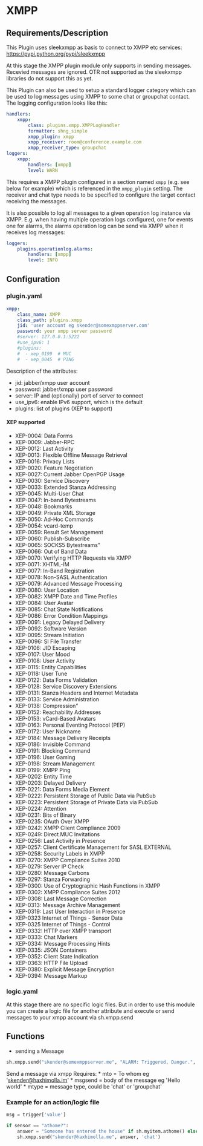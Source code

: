 # XMPP

## Requirements/Description

This Plugin uses sleekxmpp as basis to connect to XMPP etc services: https://pypi.python.org/pypi/sleekxmpp

At this stage the XMPP plugin module only supports in sending messages. Recevied messages are ignored. OTR not supported
as the sleekxmpp libraries do not support this as yet.

This Plugin can also be used to setup a standard logger category which
can be used to log messages using XMPP to some chat or groupchat contact.
The logging configuration looks like this:

```yaml
handlers:
    xmpp:
        class: plugins.xmpp.XMPPLogHandler
        formatter: shng_simple
        xmpp_plugin: xmpp
        xmpp_receiver: room@conference.example.com
        xmpp_receiver_type: groupchat
loggers:
    xmpp:
        handlers: [xmpp]
        level: WARN
```

This requires a XMPP plugin configured in a section named `xmpp` (e.g.
see below for example) which is referenced in the `xmpp_plugin` setting.
The receiver and chat type needs to be specified to configure the target
contact receiving the messages.

It is also possible to log all messages to a given operation log instance
via XMPP. E.g. when having multiple operation logs configured, one for events
one for alarms, the alarms operation log can be send via XMPP when it
receives log messages:

```yaml
loggers:
    plugins.operationlog.alarms:
        handlers: [xmpp]
        level: INFO
```


## Configuration

### plugin.yaml

```yaml
xmpp:
    class_name: XMPP
    class_path: plugins.xmpp
    jid: 'user account eg skender@somexmppserver.com'
    password: your xmpp server password
    #server: 127.0.0.1:5222
    #use_ipv6: 1
    #plugins:
    #  - xep_0199  # MUC
    #  - xep_0045  # PING
```

Description of the attributes:

* jid: jabber/xmpp user account
* password: jabber/xmpp user password
* server: IP and (optionally) port of server to connect
* use_ipv6: enable IPv6 support, which is the default
* plugins: list of plugins (XEP to support)

#### XEP supported

- XEP-0004: Data Forms
- XEP-0009: Jabber-RPC
- XEP-0012: Last Activity
- XEP-0013: Flexible Offline Message Retrieval
- XEP-0016: Privacy Lists
- XEP-0020: Feature Negotiation
- XEP-0027: Current Jabber OpenPGP Usage
- XEP-0030: Service Discovery
- XEP-0033: Extended Stanza Addressing
- XEP-0045: Multi-User Chat
- XEP-0047: In-band Bytestreams
- XEP-0048: Bookmarks
- XEP-0049: Private XML Storage
- XEP-0050: Ad-Hoc Commands
- XEP-0054: vcard-temp
- XEP-0059: Result Set Management
- XEP-0060: Publish-Subscribe
- XEP-0065: SOCKS5 Bytestreams"
- XEP-0066: Out of Band Data
- XEP-0070: Verifying HTTP Requests via XMPP
- XEP-0071: XHTML-IM
- XEP-0077: In-Band Registration
- XEP-0078: Non-SASL Authentication
- XEP-0079: Advanced Message Processing
- XEP-0080: User Location
- XEP-0082: XMPP Date and Time Profiles
- XEP-0084: User Avatar
- XEP-0085: Chat State Notifications
- XEP-0086: Error Condition Mappings
- XEP-0091: Legacy Delayed Delivery
- XEP-0092: Software Version
- XEP-0095: Stream Initiation
- XEP-0096: SI File Transfer
- XEP-0106: JID Escaping
- XEP-0107: User Mood
- XEP-0108: User Activity
- XEP-0115: Entity Capabilities
- XEP-0118: User Tune
- XEP-0122: Data Forms Validation
- XEP-0128: Service Discovery Extensions
- XEP-0131: Stanza Headers and Internet Metadata
- XEP-0133: Service Administration
- XEP-0138: Compression"
- XEP-0152: Reachability Addresses
- XEP-0153: vCard-Based Avatars
- XEP-0163: Personal Eventing Protocol (PEP)
- XEP-0172: User Nickname
- XEP-0184: Message Delivery Receipts
- XEP-0186: Invisible Command
- XEP-0191: Blocking Command
- XEP-0196: User Gaming
- XEP-0198: Stream Management
- XEP-0199: XMPP Ping
- XEP-0202: Entity Time
- XEP-0203: Delayed Delivery
- XEP-0221: Data Forms Media Element
- XEP-0222: Persistent Storage of Public Data via PubSub
- XEP-0223: Persistent Storage of Private Data via PubSub
- XEP-0224: Attention
- XEP-0231: Bits of Binary
- XEP-0235: OAuth Over XMPP
- XEP-0242: XMPP Client Compliance 2009
- XEP-0249: Direct MUC Invitations
- XEP-0256: Last Activity in Presence
- XEP-0257: Client Certificate Management for SASL EXTERNAL
- XEP-0258: Security Labels in XMPP
- XEP-0270: XMPP Compliance Suites 2010
- XEP-0279: Server IP Check
- XEP-0280: Message Carbons
- XEP-0297: Stanza Forwarding
- XEP-0300: Use of Cryptographic Hash Functions in XMPP
- XEP-0302: XMPP Compliance Suites 2012
- XEP-0308: Last Message Correction
- XEP-0313: Message Archive Management
- XEP-0319: Last User Interaction in Presence
- XEP-0323 Internet of Things - Sensor Data
- XEP-0325 Internet of Things - Control
- XEP-0332: HTTP over XMPP transport
- XEP-0333: Chat Markers
- XEP-0334: Message Processing Hints
- XEP-0335: JSON Containers
- XEP-0352: Client State Indication
- XEP-0363: HTTP File Upload
- XEP-0380: Explicit Message Encryption
- XEP-0394: Message Markup


### logic.yaml
At this stage there are no specific logic files. But in order to use this module you can create a logic file for another attribute and execute
or send messages to your xmpp account via sh.xmpp.send

## Functions
* sending a Message

```python
sh.xmpp.send("skender@somexmppserver.me", "ALARM: Triggered, Danger.", 'chat')
```

Send a message via xmpp
Requires:
        * mto = To whom eg 'skender@haxhimolla.im'
        * msgsend = body of the message eg 'Hello world'
        * mtype = message type, could be 'chat' or 'groupchat'


### Example for an action/logic file

```python
msg = trigger['value']

if sensor == "athome?":
    answer = "Someone has entered the house" if sh.myitem.athome() else "All secure"
    sh.xmpp.send("skender@haxhimolla.me", answer, 'chat')
```
